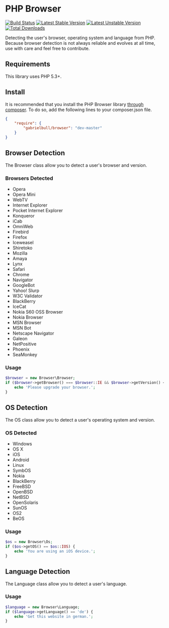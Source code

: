 PHP Browser
===========

[![Build Status](https://travis-ci.org/gabrielbull/php-browser.svg)](https://travis-ci.org/gabrielbull/php-browser)
[![Latest Stable Version](https://poser.pugx.org/leaphly/cart-bundle/version.png)](https://packagist.org/packages/leaphly/cart-bundle)
[![Latest Unstable Version](https://poser.pugx.org/leaphly/cart-bundle/v/unstable.png)](//packagist.org/packages/leaphly/cart-bundle)
[![Total Downloads](https://poser.pugx.org/leaphly/cart-bundle/downloads.png)](https://packagist.org/packages/leaphly/cart-bundle)

Detecting the user's browser, operating system and language from PHP. Because browser detection is not always reliable and evolves at all time, use with care and feel free to contribute.

## Requirements

This library uses PHP 5.3+.

## Install

It is recommended that you install the PHP Browser library [through composer](http://getcomposer.org). To do so, add the following lines to your composer.json file.

```JSON
{
    "require": {
        "gabrielbull/browser": "dev-master"
    }
}
```

## Browser Detection

The Browser class allow you to detect a user's browser and version.

### Browsers Detected

 * Opera
 * Opera Mini
 * WebTV
 * Internet Explorer
 * Pocket Internet Explorer
 * Konqueror
 * iCab
 * OmniWeb
 * Firebird
 * Firefox
 * Iceweasel
 * Shiretoko
 * Mozilla
 * Amaya
 * Lynx
 * Safari
 * Chrome
 * Navigator
 * GoogleBot
 * Yahoo! Slurp
 * W3C Validator
 * BlackBerry
 * IceCat
 * Nokia S60 OSS Browser
 * Nokia Browser
 * MSN Browser
 * MSN Bot
 * Netscape Navigator
 * Galeon
 * NetPositive
 * Phoenix
 * SeaMonkey

### Usage

```php
$browser = new Browser\Browser;
if ($browser->getBrowser() === $browser::IE && $browser->getVersion() < 8) {
	echo 'Please upgrade your browser.';
}
```

## OS Detection

The OS class allow you to detect a user's operating system and version.

### OS Detected

 * Windows
 * OS X
 * iOS
 * Android
 * Linux
 * SymbOS
 * Nokia
 * BlackBerry
 * FreeBSD
 * OpenBSD
 * NetBSD
 * OpenSolaris
 * SunOS
 * OS2
 * BeOS

### Usage

```php
$os = new Browser\Os;
if ($os->getOS() == $os::IOS) {
	echo 'You are using an iOS device.';
}
```

## Language Detection

The Language class allow you to detect a user's language.

### Usage

```php
$language = new Browser\Language;
if ($language->getLanguage() == 'de') {
	echo 'Get this website in german.';
}
```
